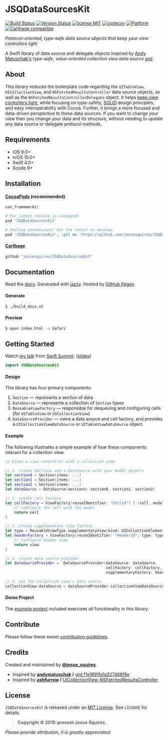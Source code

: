 # JSQDataSourcesKit
[![Build Status](https://secure.travis-ci.org/jessesquires/JSQDataSourcesKit.svg)](http://travis-ci.org/jessesquires/JSQDataSourcesKit) [![Version Status](https://img.shields.io/cocoapods/v/JSQDataSourcesKit.svg)][podLink] [![license MIT](https://img.shields.io/cocoapods/l/JSQDataSourcesKit.svg)][mitLink] [![codecov](https://codecov.io/gh/jessesquires/JSQDataSourcesKit/branch/develop/graph/badge.svg)](https://codecov.io/gh/jessesquires/JSQDataSourcesKit) [![Platform](https://img.shields.io/cocoapods/p/JSQDataSourcesKit.svg)][docsLink] [![Carthage compatible](https://img.shields.io/badge/Carthage-compatible-4BC51D.svg?style=flat)](https://github.com/Carthage/Carthage)

*Protocol-oriented, type-safe data source objects that keep your view controllers light*

A Swift library of data source and delegate objects inspired by [Andy Matuschak's](https://github.com/andymatuschak) *type-safe, value-oriented collection view data source [gist](https://gist.github.com/andymatuschak/f1e1691fa1a327468f8e)*.

## About

This library reduces the boilerplate code regarding the `UITableView`, `UICollectionView`, and `NSFetchedResultsController` data source objects, as well as the `NSFetchedResultsControllerDelegate` object. It helps [keep view controllers light](http://www.objc.io/issue-1/), while focusing on type-safety, [SOLID](http://en.wikipedia.org/wiki/SOLID_(object-oriented_design)) design principles, and easy interoperability with Cocoa. Further, it brings a more focused and data-driven perspective to these data sources. If you want to change your view then you change your data and its structure, without needing to update any data source or delegate protocol methods.

## Requirements

* iOS 9.0+
* tvOS 10.0+
* Swift 4.0+
* Xcode 9+

## Installation

#### [CocoaPods](http://cocoapods.org) (recommended)

````ruby
use_frameworks!

# For latest release in cocoapods
pod 'JSQDataSourcesKit'

# Feeling adventurous? Get the latest on develop
pod 'JSQDataSourcesKit', :git => 'https://github.com/jessesquires/JSQDataSourcesKit.git', :branch => 'develop'
````

#### [Carthage](https://github.com/Carthage/Carthage)

````bash
github "jessesquires/JSQDataSourcesKit"
````

## Documentation

Read the [docs][docsLink]. Generated with [jazzy](https://github.com/realm/jazzy). Hosted by [GitHub Pages](https://pages.github.com).

#### Generate

````bash
$ ./build_docs.sh
````

#### Preview

````bash
$ open index.html -a Safari
````

## Getting Started

Watch [my talk](https://www.skilled.io/u/swiftsummit/pushing-the-limits-of-protocol-oriented-programming) from [Swift Summit](https://swiftsummit.com). ([slides](https://speakerdeck.com/jessesquires/pushing-the-limits-of-protocol-oriented-programming))

````swift
import JSQDataSourcesKit
````

#### Design

This library has four primary components:

1. `Section` — represents a section of data
2. `DataSource` — represents a collection of `Section` types
3. `ReusableViewFactory` — responsible for dequeuing and configuring cells (for `UITableView` or `UICollectionView`)
4. `DataSourceProvider` — owns a data source and cell factory, and provides a `UICollectionViewDataSource` or `UITableViewDataSource` object.

#### Example

The following illustrates a simple example of how these components interact for a collection view.

````swift
// Given a view controller with a collection view

// 1. create Sections and a DataSource with your model objects
let section0 = Section(items: ...)
let section1 = Section(items: ...)
let section2 = Section(items: ...)
let dataSource = DataSource(sections: section0, section1, section2)

// 2. create cell factory
let cellFactory = ViewFactory(reuseIdentifier: "CellId") { (cell, model?, type, collectionView, indexPath) -> MyCellClass in
    // configure the cell with the model
    return cell
}

// 3. create supplementary view factory
let type = ReusableViewType.supplementaryView(kind: UICollectionElementKindSectionHeader)
let headerFactory = ViewFactory(reuseIdentifier: "HeaderId", type: type) { (view, model?, type, collectionView, indexPath) -> MyHeaderView in
    // configure header view
    return view
}

// 4. create data source provider
let dataSourceProvider =  DataSourceProvider(dataSource: dataSource,
                                             cellFactory: cellFactory,
                                             supplementaryFactory: headerFactory)

// 5. set the collection view's data source
collectionView.dataSource = dataSourceProvider.collectionViewDataSource
````

#### Demo Project

The [example project](https://github.com/jessesquires/JSQDataSourcesKit/tree/develop/Example) included exercises *all* functionality in this library.

## Contribute

Please follow these sweet [contribution guidelines](https://github.com/jessesquires/HowToContribute).

## Credits

Created and maintained by [**@jesse_squires**](https://twitter.com/jesse_squires).

* Inspired by **[andymatuschak](https://github.com/andymatuschak) /** [gist f1e1691fa1a327468f8e](https://gist.github.com/andymatuschak/f1e1691fa1a327468f8e)
* Inspired by **[ashfurrow](https://github.com/ashfurrow) /** [UICollectionView-NSFetchedResultsController](https://github.com/ashfurrow/UICollectionView-NSFetchedResultsController)

## License

`JSQDataSourcesKit` is released under an [MIT License][mitLink]. See `LICENSE` for details.

>**Copyright &copy; 2015-present Jesse Squires.**

*Please provide attribution, it is greatly appreciated.*

[docsLink]:http://jessesquires.github.io/JSQDataSourcesKit
[podLink]:https://cocoapods.org/pods/JSQDataSourcesKit
[mitLink]:http://opensource.org/licenses/MIT
